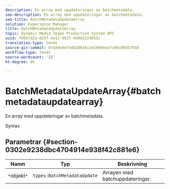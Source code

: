 ```yaml
---
description: En array med uppdateringar av batchmetadata.
seo-description: En array med uppdateringar av batchmetadata.
seo-title: BatchMetadataUpdateArray
solution: Experience Manager
title: BatchMetadataUpdateArray
topic: Dynamic Media Image Production System API
uuid: f095fd2a-025f-4a12-9637-d49d3324955c
translation-type: tm+mt
source-git-commit: 97a84e8e7edd3d834ca42069eae7c09c00d57938
workflow-type: tm+mt
source-wordcount: '32'
ht-degree: 0%

---
```



# BatchMetadataUpdateArray{#batchmetadataupdatearray}

En array med uppdateringar av batchmetadata.

Syntax

## Parametrar {#section-0302e9238dbc4704914e938f42c881e6}

| Namn | Typ | Beskrivning |
|---|---|---|
| `*`objekt`*` | `types:BatchMetadataUpdate` | Arrayen med batchuppdateringar. |

